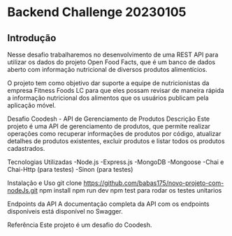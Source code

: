 # Backend Challenge 20230105

## Introdução

Nesse desafio trabalharemos no desenvolvimento de uma REST API para utilizar os dados do projeto Open Food Facts, que é um banco de dados aberto com informação nutricional de diversos produtos alimentícios.

O projeto tem como objetivo dar suporte a equipe de nutricionistas da empresa Fitness Foods LC para que eles possam revisar de maneira rápida a informação nutricional dos alimentos que os usuários publicam pela aplicação móvel.


Desafio Coodesh - API de Gerenciamento de Produtos
Descrição
Este projeto é uma API de gerenciamento de produtos, que permite realizar operações como recuperar informações de produtos por código, atualizar detalhes de produtos existentes, excluir produtos e listar todos os produtos cadastrados.

 Tecnologias Utilizadas
  -Node.js
  -Express.js
  -MongoDB
  -Mongoose
  -Chai e Chai-Http (para testes)
  -Sinon (para testes)

Instalação e Uso
git clone  https://github.com/babas175/novo-projeto-com-nodeJs.git
npm install 
npm run dev
npm test para rodar os testes unitarios

Endpoints da API
A documentação completa da API com os endpoints disponíveis está disponível no Swagger.

Referência
Este projeto é um desafio do Coodesh.